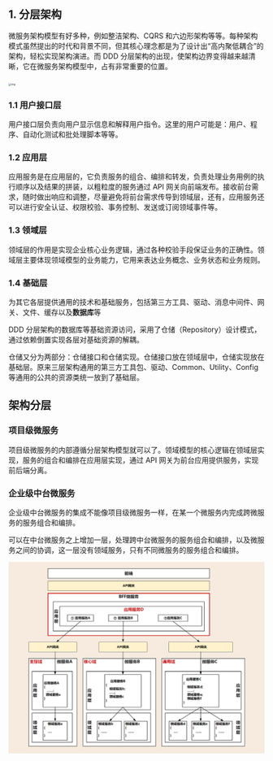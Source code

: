 ## 1. 分层架构

微服务架构模型有好多种，例如整洁架构、CQRS 和六边形架构等等。每种架构模式虽然提出的时代和背景不同，但其核心理念都是为了设计出“高内聚低耦合”的架构，轻松实现架构演进。而 DDD 分层架构的出现，使架构边界变得越来越清晰，它在微服务架构模型中，占有非常重要的位置。

<img src="https://learn.lianglianglee.com/%e4%b8%93%e6%a0%8f/DDD%e5%ae%9e%e6%88%98%e8%af%be/assets/a308123994f87a5ce99adc85dd9b4d01.jpg" alt="img" style="zoom: 33%;" />

### 1.1 用户接口层

用户接口层负责向用户显示信息和解释用户指令。这里的用户可能是：用户、程序、自动化测试和批处理脚本等等。

### 1.2 应用层

应用服务是在应用层的，它负责服务的组合、编排和转发，负责处理业务用例的执行顺序以及结果的拼装，以粗粒度的服务通过 API 网关向前端发布。接收前台需求，随时做出响应和调整，尽量避免将前台需求传导到领域层，还有，应用服务还可以进行安全认证、权限校验、事务控制、发送或订阅领域事件等。

### 1.3 领域层

领域层的作用是实现企业核心业务逻辑，通过各种校验手段保证业务的正确性。领域层主要体现领域模型的业务能力，它用来表达业务概念、业务状态和业务规则。

### 1.4 基础层

为其它各层提供通用的技术和基础服务，包括第三方工具、驱动、消息中间件、网关、文件、缓存以及**数据库**等

DDD 分层架构的数据库等基础资源访问，采用了仓储（Repository）设计模式，通过依赖倒置实现各层对基础资源的解耦。

仓储又分为两部分：仓储接口和仓储实现。仓储接口放在领域层中，仓储实现放在基础层。原来三层架构通用的第三方工具包、驱动、Common、Utility、Config 等通用的公共的资源类统一放到了基础层。





## 架构分层

### 项目级微服务

项目级微服务的内部遵循分层架构模型就可以了。领域模型的核心逻辑在领域层实现，服务的组合和编排在应用层实现，通过 API 网关为前台应用提供服务，实现前后端分离。

### 企业级中台微服务

企业级中台微服务的集成不能像项目级微服务一样，在某一个微服务内完成跨微服务的服务组合和编排。

可以在中台微服务之上增加一层，处理跨中台微服务的服务组合和编排，以及微服务之间的协调，这一层没有领域服务，只有不同微服务的服务组合和编排。

![img](https://raw.githubusercontent.com/Lukerf/Java-Docs/master/image/eeb66579c1725817d0e9185161f1843b.png)